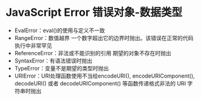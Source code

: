# JavaScript Error 错误对象-数据类型

- EvalError：eval()的使用与定义不一致
- RangeError：数值越界 一个数字超出它的边界时抛出。该错误在正常的代码执行中非常罕见
- ReferenceError：非法或不能识别的引用  期望的对象不存在时抛出
- SyntaxError：有语法错误时抛出
- TypeError：变量不是期望的类型时抛出
- URIError：URI处理函数使用不当给encodeURI(), encodeURIComponent(), decodeURI() 或者 decodeURIComponent() 等函数传递格式非法的 URI 字符串时抛出
